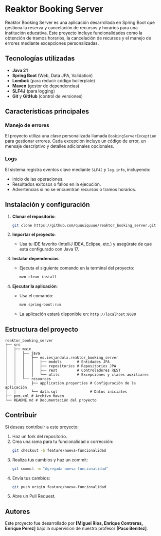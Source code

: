 # Reaktor Booking Server

Reaktor Booking Server es una aplicación desarrollada en Spring Boot que gestiona la reserva y cancelación de recursos y horarios para una institución educativa. Este proyecto incluye funcionalidades como la obtención de tramos horarios, la cancelación de recursos y el manejo de errores mediante excepciones personalizadas.

## Tecnologías utilizadas

- **Java 21**
- **Spring Boot** (Web, Data JPA, Validation)
- **Lombok** (para reducir código boilerplate)
- **Maven** (gestor de dependencias)
- **SLF4J** (para logging)
- **Git** y **GitHub** (control de versiones)

## Características principales

### Manejo de errores

El proyecto utiliza una clase personalizada llamada `BookingServerException` para gestionar errores. Cada excepción incluye un código de error, un mensaje descriptivo y detalles adicionales opcionales.

### Logs

El sistema registra eventos clave mediante `SLF4J` y `log.info`, incluyendo:
- Inicio de las operaciones.
- Resultados exitosos o fallos en la ejecución.
- Advertencias si no se encuentran recursos o tramos horarios.

## Instalación y configuración

1. **Clonar el repositorio**:
   ```bash
   git clone https://github.com/quuuiquuue/reaktor_booking_server.git
   ```

2. **Importar el proyecto**:
   - Usa tu IDE favorito (IntelliJ IDEA, Eclipse, etc.) y asegúrate de que está configurado con Java 17.

3. **Instalar dependencias**:
   - Ejecuta el siguiente comando en la terminal del proyecto:
     ```bash
     mvn clean install
     ```

4. **Ejecutar la aplicación**:
   - Usa el comando:
     ```bash
     mvn spring-boot:run
     ```
   - La aplicación estará disponible en: `http://localhost:8080`

## Estructura del proyecto

```
reaktor_booking_server
├── src
│   ├── main
│   │   ├── java
│   │   │   ├── es.iesjandula.reaktor_booking_server
│   │   │   │   ├── models       # Entidades JPA
│   │   │   │   ├── repositories # Repositorios JPA
│   │   │   │   ├── rest         # Controladores REST
│   │   │   │   └── utils        # Excepciones y clases auxiliares
│   │   └── resources
│   │       ├── application.properties # Configuración de la aplicación
│   │       └── data.sql               # Datos iniciales
├── pom.xml # Archivo Maven
└── README.md # Documentación del proyecto
```

## Contribuir

Si deseas contribuir a este proyecto:

1. Haz un fork del repositorio.
2. Crea una rama para tu funcionalidad o corrección:
   ```bash
   git checkout -b feature/nueva-funcionalidad
   ```
3. Realiza tus cambios y haz un commit:
   ```bash
   git commit -m "Agregada nueva funcionalidad"
   ```
4. Envía tus cambios:
   ```bash
   git push origin feature/nueva-funcionalidad
   ```
5. Abre un Pull Request.

## Autores

Este proyecto fue desarrollado por **[Miguel Rios, Enrique Contreras, Enrique Perez]** bajo la supervision de nuestro profesor **[Paco Benitez]**. 


